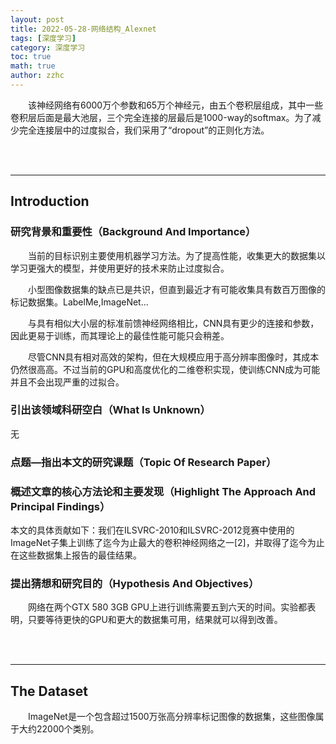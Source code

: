 ```yaml
---
layout: post
title: 2022-05-28-网络结构_Alexnet 
tags: [深度学习]
category: 深度学习
toc: true
math: true
author: zzhc
---
```


&emsp;&emsp;该神经网络有6000万个参数和65万个神经元，由五个卷积层组成，其中一些卷积层后面是最大池层，三个完全连接的层最后是1000-way的softmax。为了减少完全连接层中的过度拟合，我们采用了“dropout”的正则化方法。

<br>
<br>

***

## Introduction

### 研究背景和重要性（Background And Importance）

&emsp;&emsp;当前的目标识别主要使用机器学习方法。为了提高性能，收集更大的数据集以学习更强大的模型，并使用更好的技术来防止过度拟合。

&emsp;&emsp;小型图像数据集的缺点已是共识，但直到最近才有可能收集具有数百万图像的标记数据集。LabelMe,ImageNet...

&emsp;&emsp;与具有相似大小层的标准前馈神经网络相比，CNN具有更少的连接和参数，因此更易于训练，而其理论上的最佳性能可能只会稍差。 

&emsp;&emsp;尽管CNN具有相对高效的架构，但在大规模应用于高分辨率图像时，其成本仍然很高高。不过当前的GPU和高度优化的二维卷积实现，使训练CNN成为可能并且不会出现严重的过拟合。



### 引出该领域科研空白（What Is Unknown）

无

### 点题—指出本文的研究课题（Topic Of Research Paper）


### 概述文章的核心方法论和主要发现（Highlight The Approach And Principal Findings）
本文的具体贡献如下：我们在ILSVRC-2010和ILSVRC-2012竞赛中使用的ImageNet子集上训练了迄今为止最大的卷积神经网络之一[2]，并取得了迄今为止在这些数据集上报告的最佳结果。

### 提出猜想和研究目的（Hypothesis And Objectives）
&emsp;&emsp;网络在两个GTX 580 3GB GPU上进行训练需要五到六天的时间。实验都表明，只要等待更快的GPU和更大的数据集可用，结果就可以得到改善。 


<br>
<br>

***

## The Dataset

&emsp;&emsp;ImageNet是一个包含超过1500万张高分辨率标记图像的数据集，这些图像属于大约22000个类别。